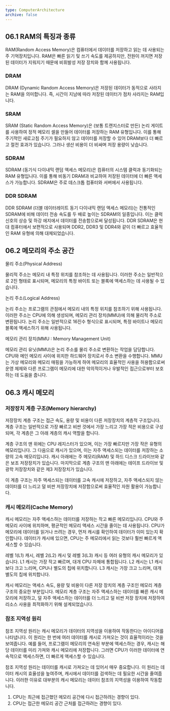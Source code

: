 ```yaml
---
type: ComputerArchitecture
archive: false
---
```

## 06.1 RAM의 특징과 종류

RAM(Random Access Memory)은 컴퓨터에서 데이터를 저장하고 읽는 데 사용되는 주 기억장치입니다. RAM은 빠른 읽기 및 쓰기 속도를 제공하지만, 전원이 꺼지면 저장된 데이터가 지워지기 때문에 비휘발성 저장 장치와 함께 사용됩니다.

### DRAM

DRAM (Dynamic Random Access Memory)은 저장된 데이터가 동적으로 사라지는 RAM을 의미합니다. 즉, 시간이 지남에 따라 저장된 데이터가 점차 사라지는 RAM입니다.

### SRAM

SRAM (Static Random Access Memory)은 (보통 트랜지스터로 만든) 논리 게이트를 사용하여 정적 메모리 셀을 만들어 데이터를 저장하는 RAM 유형입니다. 이를 통해 주기적인 새로고침 주기가 필요하지 않고 데이터를 저장할 수 있어 DRAM보다 더 빠르고 절전 효과가 있습니다. 그러나 생산 비용이 더 비싸며 저장 용량이 낮습니다.

### SDRAM

SDRAM (동기식 다이내믹 랜덤 액세스 메모리)은 컴퓨터의 시스템 클럭과 동기화되는 RAM 유형입니다. 이를 통해 비동기 DRAM과 비교하여 저장된 데이터에 더 빠른 액세스가 가능합니다. SDRAM은 주로 데스크톱 컴퓨터와 서버에서 사용됩니다.

### DDR SDRAM

DDR SDRAM (더블 데이터레이트 동기 다이내믹 랜덤 액세스 메모리)는 전통적인 SDRAM에 비해 데이터 전송 속도를 두 배로 높이는 SDRAM의 일종입니다. 이는 클럭 신호의 상승 및 하강 에지에서 데이터를 전송함으로써 달성됩니다. DDR SDRAM은 현대 컴퓨터에서 보편적으로 사용되며 DDR2, DDR3 및 DDR4와 같이 더 빠르고 효율적인 RAM 유형에 의해 대체되었습니다.

## 06.2 메모리의 주소 공간

물리 주소(Physical Address)

물리적 주소는 메모리 내 특정 위치를 참조하는 데 사용됩니다. 이러한 주소는 일반적으로 2진 형태로 표시되며, 메모리의 특정 바이트 또는 블록에 액세스하는 데 사용될 수 있습니다.

논리 주소(Logical Address)

논리 주소는 프로그램의 관점에서 메모리 내의 특정 위치를 참조하기 위해 사용됩니다. 이러한 주소는 CPU에 의해 생성되며, 메모리 관리 장치(MMU)에 의해 물리적 주소로 변환됩니다. 논리 주소는 일반적으로 16진수 형식으로 표시되며, 특정 바이트나 메모리 블록에 액세스하기 위해 사용됩니다.

메모리 관리 장치(MMU : Memory Management Unit)

메모리 관리 유닛(MMU)은 논리 주소를 물리 주소로 변환하는 작업을 담당합니다. CPU와 메인 메모리 사이에 위치한 하드웨어 장치로서 주소 변환을 수행합니다. MMU는 가상 메모리와 메모리 매핑을 가능하게 하여 메모리의 효율적인 사용을 허용함으로써 운영 체제와 다른 프로그램이 메모리에 대한 악의적이거나 우발적인 접근으로부터 보호하는 데 도움을 줍니다.

## 06.3 캐시 메모리

### 저장장치 계층 구조(Memory hierarchy)

저장장치 계층 구조는 접근 속도, 용량 및 비용이 다른 저장장치의 계층적 구조입니다. 계층 구조는 일반적으로 가장 빠르고 비싼 것에서 가장 느리고 가장 적은 비용으로 구성되며, 각 계층은 그 아래 계층의 캐시 역할을 합니다.

계층 구조의 맨 위에는 CPU 레지스터가 있으며, 이는 가장 빠르지만 가장 작은 유형의 메모리입니다. 그 다음으로 캐시가 있으며, 이는 자주 액세스되는 데이터를 저장하는 소량의 고속 메모리입니다. 캐시 아래에는 주 메모리(RAM) 및 하드 디스크 드라이브와 같은 보조 저장장치가 있습니다. 마지막으로 계층 구조의 맨 아래에는 테이프 드라이브 및 광학 저장장치와 같은 제3 저장장치가 있습니다.

이 계층 구조는 자주 액세스되는 데이터를 고속 캐시에 저장하고, 자주 액세스되지 않는 데이터를 더 느리고 덜 비싼 저장장치에 저장함으로써 효율적인 자원 활용이 가능합니다.

### 캐시 메모리(Cache Memory)

캐시 메모리는 자주 액세스하는 데이터를 저장하는 작고 빠른 메모리입니다. CPU와 주 메모리 사이에 위치하며, 평균적인 메모리 액세스 시간을 줄이는 데 사용됩니다. CPU가 메모리에 데이터를 읽거나 쓰려는 경우, 먼저 캐시를 확인하여 데이터가 이미 있는지 확인합니다. 데이터가 캐시에 있으면, CPU는 주 메모리에서 읽는 것보다 훨씬 빠르게 액세스할 수 있습니다.

레벨 1(L1) 캐시, 레벨 2(L2) 캐시 및 레벨 3(L3) 캐시 등 여러 유형의 캐시 메모리가 있습니다. L1 캐시는 가장 작고 빠르며, 대개 CPU 자체에 통합됩니다. L2 캐시는 L1 캐시보다 크고 느리며, CPU나 별도의 칩에 위치합니다. L3 캐시는 가장 크고 느리며, 대개 별도의 칩에 위치합니다.

캐시 메모리는 액세스 속도, 용량 및 비용이 다른 저장 장치의 계층 구조인 메모리 계층 구조의 중요한 부분입니다. 메모리 계층 구조는 자주 액세스하는 데이터를 빠른 캐시 메모리에 저장하고, 덜 자주 액세스하는 데이터를 더 느리고 덜 비싼 저장 장치에 저장하여 리소스 사용을 최적화하기 위해 설계되었습니다.

### 참조 지역성 원리

참조 지역성 원리는 캐시 메모리가 데이터의 지역성을 이용하여 작동한다는 아이디어를 나타냅니다. 이 원리는 한 번에 여러 데이터를 캐시로 가져오는 것이 효율적이라는 것을 보여줍니다. 예를 들어, 프로그램이 메모리의 연속된 부분에 액세스하는 경우, 캐시는 해당 데이터를 미리 가져와 캐시 메모리에 저장합니다. 그러면 CPU가 이러한 데이터에 연속적으로 액세스하면, 더 빠르게 액세스할 수 있습니다.

참조 지역성 원리는 데이터를 캐시로 가져오는 데 있어서 매우 중요합니다. 이 원리는 데이터 캐시의 효율성을 높여주며, 캐시에서 데이터를 검색하는 데 필요한 시간을 줄여줍니다. 이러한 이유로 대부분의 캐시 메모리는 데이터 참조의 지역성을 이용하여 작동합니다.

1. CPU는 최근에 접근했던 메모리 공간에 다시 접근하려는 경향이 있다.
2. CPU는 접근한 메모리 공간 근처를 접근하려는 경향이 있다.